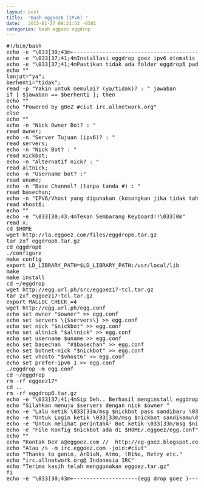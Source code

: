 ```yaml
---
layout: post
title:  "Bash eggoez6 (IPv6) "
date:   2015-01-27 09:21:52 -0501
categories: bash eggoez eggdrop
---
```

<pre>
#!/bin/bash
echo -e "\033[30;43m+--------------------------------------------------------------------+\033[0m"
echo -e "\033[37;41;4mInstallasi eggdrop goez ipv6 otomatis berada pada $HOME/eggdrop6\033[0m"
echo -e "\033[37;41;4mPastikan tidak ada folder eggdrop6 pada $HOME ini  \033[0m"
echo ""
lanjut="ya";
berhenti="tidak";
read -p "Yakin untuk memulai? (ya/tidak)? : " jawaban
if [ $jawaban == $berhenti ]; then
echo ""
echo "Powered by g0eZ #ciut irc.allnetwork.org"
else
echo ""
echo -n "Nick Owner Bot? : "
read owner;
echo -n "Server Tujuan (ipv6)? : "
read servers;
echo -n "Nick Bot? : "
read nickbot;
echo -n "Alternatif nick? : "
read altnick;
echo -n "Username bot? :"
read uname;
echo -n "Base Channel? (tanpa tanda #) : "  
read basechan;
echo -n "IPV6/Vhost yang digunakan (kosongkan jika tidak tahu) : "
read vhost6;
echo ""
echo -e "\033[30;43;4mTekan Sembarang Keyboard!!\033[0m"
read x;
cd $HOME
wget http://la.eggoez.com/files/eggdrop6.tar.gz
tar zxf eggdrop6.tar.gz
cd eggdrop6
./configure
make config
export LD_LIBRARY_PATH=$LD_LIBRARY_PATH:/usr/local/lib
make
make install
cd ~/eggdrop
wget http://egg.url.ph/src/eggoez17-tcl.tar.gz
tar zxf eggoez17-tcl.tar.gz
export MALLOC_CHECK_=4
wget http://egg.url.ph/egg.conf
echo set owner "$owner" >> egg.conf
echo set servers \{$servers\} >> egg.conf
echo set nick "$nickbot" >> egg.conf
echo set altnick "$altnick" >> egg.conf
echo set username $uname >> egg.conf
echo set basechan  "#$basechan" >> egg.conf
echo set botnet-nick "$nickbot" >> egg.conf
echo set vhost6 "$vhost6" >> egg.conf
echo set prefer-ipv6 1 >> egg.conf
./eggdrop -m egg.conf
cd ~/eggdrop
rm -rf eggoez17*
cd ..
rm -rf eggdrop6.tar.gz
echo -e "\033[37;41;4mSip Deh.. Berhasil menginstall eggdrop goez\033[0m"
echo "Silahkan menuju $servers dengan nick $owner "
echo -e "Lalu ketik \033[33m/msg $nickbot pass sandibaru \033[0muntuk membuat sandi baru."
echo -e "Untuk Login ketik \033[33m/msg $nickbot sandikamu\033[0m"
echo -e "Untuk melihat perintahÂ² Bot ketik \033[33m/msg $nickbot help\033[0m"
echo -e "File Konfig $nickbot ada di $HOME/.eggoez/egg.conf"
echo ""
echo "Kontak DeV a@eggoez.com //  http://eg-goez.blogspot.com"
echo "Atau /s -m irc.eggoez.com -join:#ciut"
echo "Thanks to genin, ArDiaN, Atmo, tRiNe, Retry etc."
echo "irc.allnetwork.org@ Indonesia IRC"
echo "Terima kasih telah menggunakan eggoez.tar.gz"
fi
echo -e "\033[30;43m+--------------------(egg drop goez )----------------------+\033[0m"
</pre>
